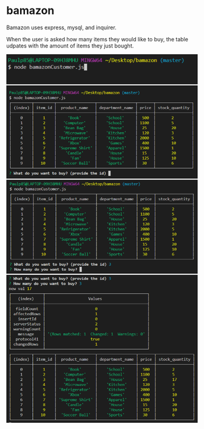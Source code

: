 # bamazon

Bamazon uses express, mysql, and inquirer.

When the user is asked how many items they would like to buy, the table udpates with the amount of items they just bought.

<img src="start.png">
<img src="table.png">
<img src="inputs.png">
<img src="updated.png">
